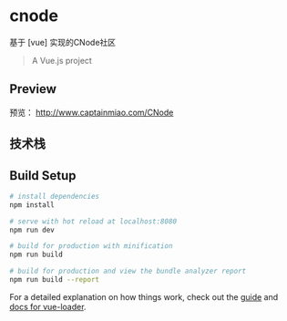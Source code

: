 # cnode

基于 [vue] 实现的CNode社区

> A Vue.js project

## Preview

预览： http://www.captainmiao.com/CNode

## 技术栈



## Build Setup

``` bash
# install dependencies
npm install

# serve with hot reload at localhost:8080
npm run dev

# build for production with minification
npm run build

# build for production and view the bundle analyzer report
npm run build --report
```

For a detailed explanation on how things work, check out the [guide](http://vuejs-templates.github.io/webpack/) and [docs for vue-loader](http://vuejs.github.io/vue-loader).
